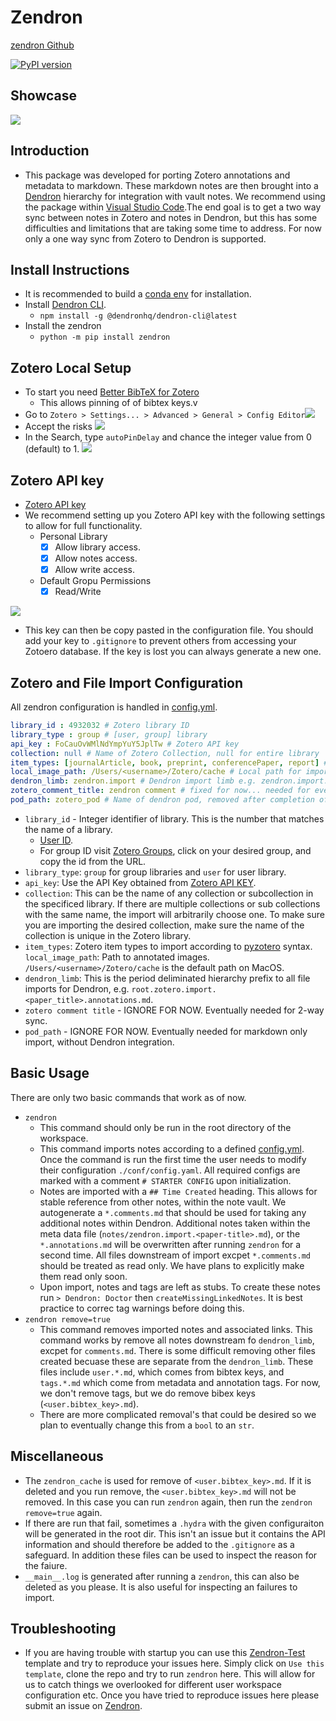 # Zendron

[zendron Github](https://github.com/Mjvolk3/Zendron)

[![PyPI version](https://badge.fury.io/py/zendron.svg)](https://badge.fury.io/py/zendron)

## Showcase

![](https://github.com/Mjvolk3/Zendron/raw/main/notes/assets/videos/gif/zendron-test_0.gif)

## Introduction

- This package was developed for porting Zotero annotations and metadata to markdown. These markdown notes are then brought into a [Dendron](https://www.dendron.so/) hierarchy for integration with vault notes. We recommend using the package within [Visual Studio Code](https://code.visualstudio.com/).The end goal is to get a two way sync between notes in Zotero and notes in Dendron, but this has some difficulties and limitations that are taking some time to address. For now only a one way sync from Zotero to Dendron is supported.

## Install Instructions

- It is recommended to build a [conda env](https://conda.io/projects/conda/en/latest/user-guide/tasks/manage-environments.html) for installation.
- Install [Dendron CLI](https://wiki.dendron.so/notes/RjBkTbGuKCXJNuE4dyV6G/).
  - `npm install -g @dendronhq/dendron-cli@latest`
- Install the zendron
  - `python -m pip install zendron`

## Zotero Local Setup

- To start you need [Better BibTeX for Zotero](https://retorque.re/zotero-better-bibtex/installation/)
  - This allows pinning of of bibtex keys.v
- Go to `Zotero > Settings... > Advanced > General > Config Editor`![](https://github.com/Mjvolk3/Zendron/raw/main/notes/assets/images/zendron.citation-key.md.zotero-config-editor.png)
- Accept the risks ![](https://github.com/Mjvolk3/Zendron/raw/main/notes/assets/images/zendron.citation-key.md.zotero-config-editor-accept-risks.png)
- In the Search, type `autoPinDelay` and chance the integer value from 0 (default) to 1. ![](https://github.com/Mjvolk3/Zendron/raw/main/notes/assets/images/zendron.citation-key.md.autoPinDelay-update.png)

## Zotero API key

- [Zotero API key](https://www.zotero.org/settings/keys)
- We recommend setting up you Zotero API key with the following settings to allow for full functionality.
  - Personal Library
    - [x] Allow library access.
    - [x] Allow notes access.
    - [x] Allow write access.
  - Default Gropu Permissions
    - [x] Read/Write

![](https://github.com/Mjvolk3/Zendron/raw/main/notes/assets/images/zotero.api-key.md.zotero-api-key.png)

- This key can then be copy pasted in the configuration file. You should add your key to `.gitignore` to prevent others from accessing your Zotoero database. If the key is lost you can always generate a new one.

## Zotero and File Import Configuration

All zendron configuration is handled in [config.yml](https://github.com/Mjvolk3/Zendron/raw/main/conf/config.yaml).

```yml
library_id : 4932032 # Zotero library ID
library_type : group # [user, group] library
api_key : FoCauOvWMlNdYmpYuY5JplTw # Zotero API key
collection: null # Name of Zotero Collection, null for entire library
item_types: [journalArticle, book, preprint, conferencePaper, report] # List of item types according to [pyzotero](https://pyzotero.readthedocs.io/en/latest/)
local_image_path: /Users/<username>/Zotero/cache # Local path for importing annotated images
dendron_limb: zendron.import # Dendron import limb e.g. zendron.import.paper-title.annotations.md
zotero_comment_title: zendron comment # fixed for now... needed for eventual 2-way sync.
pod_path: zotero_pod # Name of dendron pod, removed after completion of import. We will later add configuration for this to remain. This will allow for non Dendron users to import markdown Zotero notes in a strucutred hierarchy.
```

- `library_id` - Integer identifier of library. This is the number that matches the name of a library.
  - [User ID](https://www.zotero.org/settings/keys).
  - For group ID visit [Zotero Groups](https://www.zotero.org/groups/), click on your desired group, and copy the id from the URL.
- `library_type`: `group` for group libraries and `user` for user library.
- `api_key`: Use the API Key obtained from [Zotero API KEY](README.md#zotero-api-key).
- `collection`: This can be the name of any collection or subcollection in the specificed library. If there are multiple collections or sub collections with the same name, the import will arbitrarily choose one. To make sure you are importing the desired collection, make sure the name of the collection is unique in the Zotero library.
- `item_types`: Zotero item types to import according to [pyzotero](https://pyzotero.readthedocs.io/en/latest/) syntax.
`local_image_path`: Path to annotated images. `/Users/<username>/Zotero/cache` is the default path on MacOS.
- `dendron_limb`: This is the period deliminated hierarchy prefix to all file imports for Dendron, e.g. `root.zotero.import.<paper_title>.annotations.md`.
- `zotero comment title` - IGNORE FOR NOW. Eventually needed for 2-way sync.
- `pod_path` - IGNORE FOR NOW. Eventually needed for markdown only import, without Dendron integration.

## Basic Usage

There are only two basic commands that work as of now.

- `zendron`
  - This command should only be run in the root directory of the workspace.
  - This command imports notes according to a defined [config.yml](https://github.com/Mjvolk3/Zendron/raw/main/conf/config.yaml). Once the command is run the first time the user needs to modify their configuration `./conf/config.yaml`. All required configs are marked with a comment `# STARTER CONFIG` upon initialization.
  - Notes are imported with a `## Time Created` heading. This allows for stable reference from other notes, within the note vault. We autogenerate a `*.comments.md` that should be used for taking any additional notes within Dendron. Additional notes taken within the meta data file (`notes/zendron.import.<paper-title>.md`), or the `*.annotations.md` will be overwritten after running `zendron` for a second time. All files downstream of import excpet `*.comments.md` should be treated as read only. We have plans to explicitly make them read only soon.
  - Upon import, notes and tags are left as stubs. To create these notes run `> Dendron: Doctor` then `createMissingLinkedNotes`. It is best practice to correc tag warnings before doing this.
- `zendron remove=true`
  - This command removes imported notes and associated links. This command works by remove all notes downstream fo `dendron_limb`, excpet for `comments.md`. There is some difficult removing other files created becuase these are separate from the `dendron_limb`. These files include `user.*.md`, which comes from bibtex keys, and `tags.*.md` which come from metadata and annotation tags. For now, we don't remove tags, but we do remove bibex keys (`<user.bibtex_key>.md`).
  - There are more complicated removal's that could be desired so we plan to eventually change this from a `bool` to an `str`.

## Miscellaneous

- The `zendron_cache` is used for remove of `<user.bibtex_key>.md`. If it is deleted and you run remove, the `<user.bibtex_key>.md` will not be removed. In this case you can run `zendron` again, then run the `zendron remove=true` again.
- If there are run that fail, sometimes a `.hydra` with the given configuraiton will be generated in the root dir. This isn't an issue but it contains the API information and should therefore be added to the `.gitignore` as a safeguard. In addition these files can be used to inspect the reason for the faiure.
- `__main__.log` is generated after running a `zendron`, this can also be deleted as you please. It is also useful for inspecting an failures to import.

## Troubleshooting

- If you are having trouble with startup you can use this [Zendron-Test](https://github.com/Mjvolk3/Zendron-Test) template and try to reproduce your issues here. Simply click on `Use this template`, clone the repo and try to run `zendron` here. This will allow for us to catch things we overlooked for different user workspace configuration etc. Once you have tried to reproduce issues here please submit an issue on [Zendron](https://github.com/Mjvolk3/Zendron).
